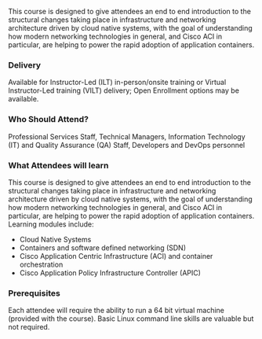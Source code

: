 <!-- Cloud Native Container Networking and ACI -->

This course is designed to give attendees an end to end introduction to the structural changes taking place in infrastructure and networking architecture driven by cloud native systems, with the goal of understanding how modern networking technologies in general, and Cisco ACI in particular, are helping to power the rapid adoption of application containers.


### Delivery

Available for Instructor-Led (ILT) in-person/onsite training or Virtual Instructor-Led training (VILT) delivery; Open Enrollment options may be available.


### Who Should Attend?

Professional Services Staff, Technical Managers, Information Technology (IT) and Quality Assurance (QA) Staff, Developers and DevOps personnel


### What Attendees will learn

This course is designed to give attendees an end to end introduction to the structural changes taking place in
infrastructure and networking architecture driven by cloud native systems, with the goal of understanding how
modern networking technologies in general, and Cisco ACI in particular, are helping to power the rapid adoption of
application containers. Learning modules include:

- Cloud Native Systems
- Containers and software defined networking (SDN)
- Cisco Application Centric Infrastructure (ACI) and container orchestration
- Cisco Application Policy Infrastructure Controller (APIC)


### Prerequisites

Each attendee will require the ability to run a 64 bit virtual machine (provided with the course). Basic Linux command
line skills are valuable but not required.
